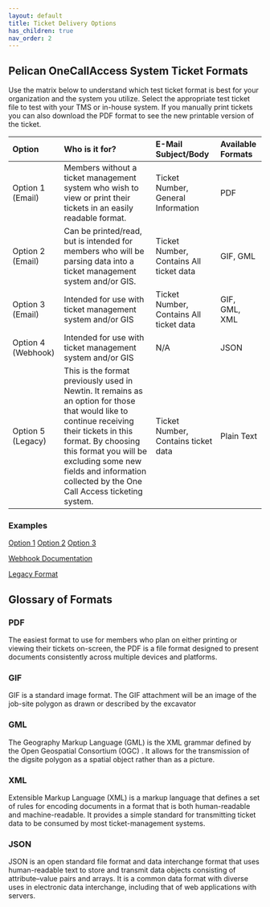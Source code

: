 ```yaml
---
layout: default
title: Ticket Delivery Options
has_children: true
nav_order: 2
---
```


## Pelican OneCallAccess System Ticket Formats
Use the matrix below to understand which test ticket format is best for your organization and the system you utilize. Select the appropriate test ticket file to test with your TMS or in-house system. If you manually print tickets you can also download the PDF format to see the new printable version of the ticket.


| Option       | Who is it for?    | E-Mail Subject/Body | Available Formats  |
|:-------------|:------------------|:-------------|:-------------|
| Option 1 (Email)     | Members without a ticket management system who wish to view or print their tickets in an easily readable format. |  Ticket Number,  General Information  |PDF |
| Option 2 (Email)     | Can be printed/read, but is intended for members who will be parsing data into a ticket management system and/or GIS.	   |  Ticket Number,  Contains All ticket data  |GIF, GML| 
| Option 3 (Email)     | Intended for use with ticket management system and/or GIS	|  Ticket Number,  Contains All ticket data  	|GIF, GML, XML| 
| Option 4 (Webhook)   | Intended for use with ticket management system and/or GIS  | N/A  | JSON | 
| Option 5 (Legacy)    | This is the format previously used in Newtin. It remains as an option for those that would like to continue receiving their tickets in this format. By choosing this format you will be excluding some new fields and information collected by the One Call Access ticketing system. | Ticket Number,  Contains ticket data | Plain Text | 

### Examples
<a href="https://usanorth811.github.io/pelicancorp/ticket_delivery/option_1.html" class="btn mr-4">Option 1</a> 
<a href="https://usanorth811.github.io/pelicancorp/ticket_delivery/option_2.html" class="btn mr-4">Option 2</a> 
<a href="https://usanorth811.github.io/pelicancorp/ticket_delivery/option_3.html" class="btn mr-4">Option 3</a>

<a href='/pelicancorp/ticket_delivery/webhook.html' class='btn'>Webhook Documentation</a>

<a class="btn" href="https://usanorth811.github.io/pelicancorp/ticket_delivery/legacy_format.html" >Legacy Format</a>

## Glossary of Formats
### PDF
The easiest format to use for members who plan on either printing or viewing their tickets on-screen, the PDF is a file format designed to present documents consistently across multiple devices and platforms.

### GIF
GIF is a standard image format. The GIF attachment will be an image of the job-site polygon as drawn or described by the excavator

### GML
The Geography Markup Language (GML) is the XML grammar defined by the Open Geospatial Consortium (OGC) . It allows for the transmission of the digsite polygon as a spatial object rather than as a picture.

### XML
Extensible Markup Language (XML) is a markup language that defines a set of rules for encoding documents in a format that is both human-readable and machine-readable. It provides a simple standard for transmitting ticket data to be consumed by most ticket-management systems.

### JSON
JSON is an open standard file format and data interchange format that uses human-readable text to store and transmit data objects consisting of attribute–value pairs and arrays. It is a common data format with diverse uses in electronic data interchange, including that of web applications with servers.